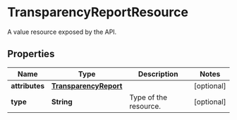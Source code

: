 

# TransparencyReportResource

A value resource exposed by the API.

## Properties

| Name | Type | Description | Notes |
|------------ | ------------- | ------------- | -------------|
|**attributes** | [**TransparencyReport**](TransparencyReport.md) |  |  [optional] |
|**type** | **String** | Type of the resource. |  [optional] |



